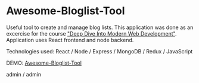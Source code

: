 # Awesome-Bloglist-Tool
Useful tool to create and manage blog lists. This application was done as an excercise for the course ["Deep Dive Into Modern Web Development"](https://fullstackopen.com/en). Application uses React frontend and node backend.

Technologies used: React / Node / Express / MongoDB / Redux / JavaScript

DEMO: [Awesome-Bloglist-Tool](https://awesome-bloglist-tool.herokuapp.com/)

admin / admin

